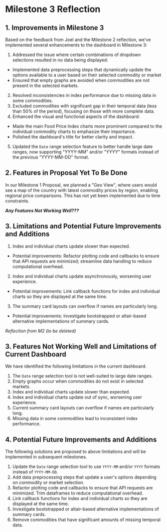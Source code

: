 # Milestone 3 Reflection

## 1. Improvements in Milestone 3

Based on the feedback from Joel and the Milestone 2 reflection, we've implemented several enhancements to the dashboard in Milestone 3:

1. Addressed the issue where certain combinations of dropdown selections resulted in no data being displayed:
- Implemented data preprocessing steps that dynamically update the options available to a user based on their selected commodity or market
- Ensured that empty graphs are avoided when commodities are not present in the selected markets.
2. Resolved inconsistencies in index performance due to missing data in some commodities.
3. Excluded commodities with significant gap in their temporal data (less than 50% of the period), focusing on those with more complete data.
4. Enhanced the visual and functional aspects of the dashboard:
- Made the main Food Price Index charts more prominent compared to the individual commodity charts to emphasize their importance.
- Polished the dashboard's title for better clarity and impact.
5. Updated the `Date` range selection feature to better handle large date ranges, now supporting "YYYY-MM" and/or "YYYY" formats instead of the previous "YYYY-MM-DD" format.

## 2. Features in Proposal Yet To Be Done

In our Milestone 1 Proposal, we planned a "Geo View", where users would see a map of the country with latest commodity prices by region, enabling regional price comparisons. This has not yet been implemented due to time constraints.

***Any Features Not Working Well???***

## 3. Limitations and Potential Future Improvements and Additions

1. Index and individual charts update slower than expected.
- Potential improvements: Refactor plotting code and callbacks to ensure that API requests are minimized; streamline data handling to reduce computational overhead.
2. Index and individual charts update asynchronously, worsening user experience.
- Potential improvements: Link callback functions for index and individual charts so they are displayed at the same time.
3. The summary card layouts can overflow if names are particularly long.
- Potential improvements: Investigate bootstrapped or altair-based alternative implementations of summary cards.








*Reflection from M2 (to be deleted)*

## 3. Features Not Working Well and Limitations of Current Dashboard

We have identified the following limitations in the current dashboard.
1. The `Date` range selection tool is not well-suited to large date ranges.
2. Empty graphs occur when commodities do not exist in selected markets.
3. Index and individual charts update slower than expected.
4. Index and individual charts update out of sync, worsening user experience.
5. Current summary card layouts can overflow if names are particularly long.
6. Missing data in some commodities lead to inconsistent index performance.

## 4. Potential Future Improvements and Additions

The following solutions are proposed to above limitations and will be implemented in subsequent milestones.
1. Update the `Date` range selection tool to use `YYYY-MM` and/or `YYYY` formats instead of `YYYY-MM-DD`.
2. Add data preprocessing steps that update a user's options depending on commodity or market selection.
3. Refactor plotting code and callbacks to ensure that API requests are minimized. Trim dataframes to reduce computational overhead.
4. Link callback functions for index and individual charts so they are displayed at the same time.
5. Investigate bootstrapped or altair-based alternative implementations of summary cards.
6. Remove commodities that have significant amounts of missing temporal data.